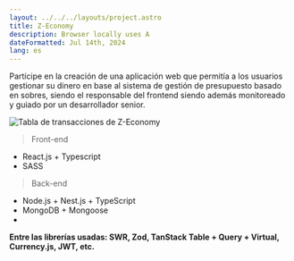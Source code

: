 ```yaml
---
layout: ../../../layouts/project.astro
title: Z-Economy
description: Browser locally uses A
dateFormatted: Jul 14th, 2024
lang: es
---
```


Partícipe en la creación de una aplicación web que permitía a los usuarios gestionar su dinero en base al sistema de gestión de presupuesto basado en sobres, siendo el responsable del frontend siendo además monitoreado y guiado por un desarrollador senior.

[//]: # (<a href="https://tiendanewsan.com.ar/" target="_blank" rel="noopener noreferrer">)
  <img src="/assets/images/projects/z-economy.png" alt="Tabla de transacciones de Z-Economy"   class="rounded-lg" />

[//]: # (</a>)

> Front-end

- React.js + Typescript
- SASS

> Back-end

- Node.js + Nest.js + TypeScript
- MongoDB + Mongoose
- 
**Entre las librerías usadas: SWR, Zod, TanStack Table + Query + Virtual, Currency.js, JWT, etc.**